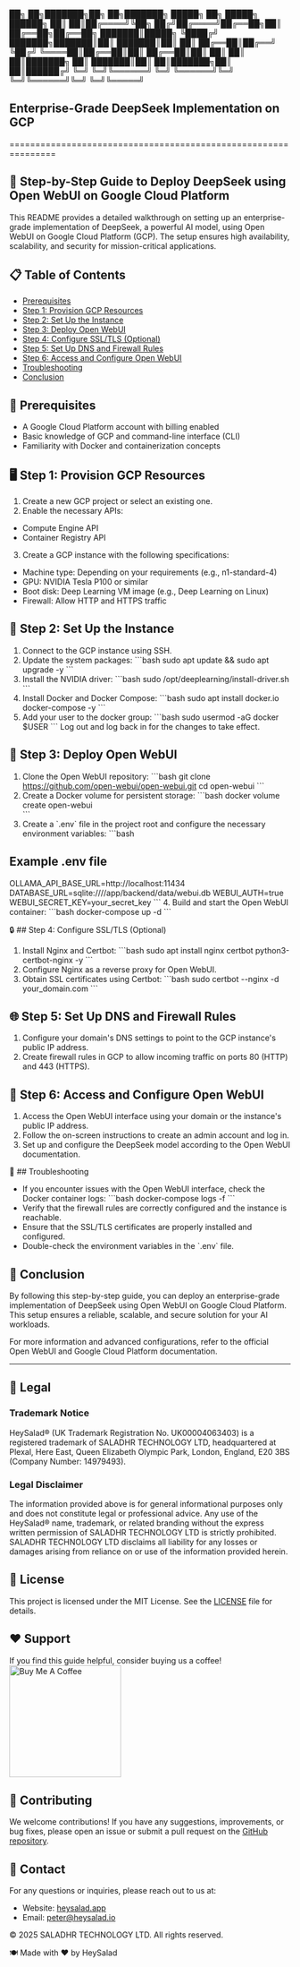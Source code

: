 
██╗  ██╗███████╗██╗   ██╗███████╗ █████╗ ██╗      █████╗ ██████╗ 
██║  ██║██╔════╝╚██╗ ██╔╝██╔════╝██╔══██╗██║     ██╔══██╗██╔══██╗
███████║█████╗   ╚████╔╝ ███████╗███████║██║     ███████║██║  ██║
██╔══██║██╔══╝    ╚██╔╝  ╚════██║██╔══██║██║     ██╔══██║██║  ██║
██║  ██║███████╗   ██║   ███████║██║  ██║███████╗██║  ██║██████╔╝
╚═╝  ╚═╝╚══════╝   ╚═╝   ╚══════╝╚═╝  ╚═╝╚══════╝╚═╝  ╚═╝╚═════╝
 
  ## Enterprise-Grade DeepSeek Implementation on GCP         
                                                              
=============================================================== 
 
 ## 🚀 Step-by-Step Guide to Deploy DeepSeek using Open WebUI on Google Cloud Platform
 
This README provides a detailed walkthrough on setting up an enterprise-grade 
implementation of DeepSeek, a powerful AI model, using Open WebUI on Google Cloud 
Platform (GCP). The setup ensures high availability, scalability, and security for
mission-critical applications.
 
## 📋  Table of Contents
- [Prerequisites](#prerequisites)
- [Step 1: Provision GCP Resources](#step-1-provision-gcp-resources)
- [Step 2: Set Up the Instance](#step-2-set-up-the-instance)
- [Step 3: Deploy Open WebUI](#step-3-deploy-open-webui)
- [Step 4: Configure SSL/TLS (Optional)](#step-4-configure-ssltls-optional)
- [Step 5: Set Up DNS and Firewall Rules](#step-5-set-up-dns-and-firewall-rules)
- [Step 6: Access and Configure Open WebUI](#step-6-access-and-configure-open-webui)
- [Troubleshooting](#troubleshooting)
- [Conclusion](#conclusion)
 
## 🔧 Prerequisites
- A Google Cloud Platform account with billing enabled
- Basic knowledge of GCP and command-line interface (CLI)
- Familiarity with Docker and containerization concepts
 
##  🖥️ Step 1: Provision GCP Resources
1. Create a new GCP project or select an existing one.
2. Enable the necessary APIs:
- Compute Engine API
- Container Registry API
3. Create a GCP instance with the following specifications:
- Machine type: Depending on your requirements (e.g., n1-standard-4)
- GPU: NVIDIA Tesla P100 or similar
- Boot disk: Deep Learning VM image (e.g., Deep Learning on Linux)
- Firewall: Allow HTTP and HTTPS traffic
 
## 🔩  Step 2: Set Up the Instance
1. Connect to the GCP instance using SSH.
2. Update the system packages:
     \`\`\`bash
sudo apt update && sudo apt upgrade -y
   \`\`\`
3. Install the NVIDIA driver:
  \`\`\`bash
sudo /opt/deeplearning/install-driver.sh
   \`\`\`
4. Install Docker and Docker Compose:
   \`\`\`bash
     sudo apt install docker.io docker-compose -y
   \`\`\`
5. Add your user to the docker group:
    \`\`\`bash 
   sudo usermod -aG docker $USER
  \`\`\`
   Log out and log back in for the changes to take effect.
 
## 🐳  Step 3: Deploy Open WebUI
  1. Clone the Open WebUI repository:
  \`\`\`bash
  git clone https://github.com/open-webui/open-webui.git
  cd open-webui
  \`\`\`
2. Create a Docker volume for persistent storage:
  \`\`\`bash
   docker volume create open-webui  
   \`\`\`
3. Create a \`.env\` file in the project root and configure the necessary environment variables:
  \`\`\`bash

## Example .env file
OLLAMA_API_BASE_URL=http://localhost:11434
DATABASE_URL=sqlite:////app/backend/data/webui.db
WEBUI_AUTH=true
WEBUI_SECRET_KEY=your_secret_key
     \`\`\`
4. Build and start the Open WebUI container:
    \`\`\`bash
    docker-compose up -d
     \`\`\`

 🔒 ## Step 4: Configure SSL/TLS (Optional)
1. Install Nginx and Certbot:
     \`\`\`bash
     sudo apt install nginx certbot python3-certbot-nginx -y
     \`\`\`
2. Configure Nginx as a reverse proxy for Open WebUI.
3. Obtain SSL certificates using Certbot:
     \`\`\`bash
     sudo certbot --nginx -d your_domain.com
     \`\`\`
 
  ## 🌐  Step 5: Set Up DNS and Firewall Rules
1. Configure your domain's DNS settings to point to the GCP instance's public IP address.
2. Create firewall rules in GCP to allow incoming traffic on ports 80 (HTTP) and 443 (HTTPS).
 
 ## 🎉  Step 6: Access and Configure Open WebUI
1. Access the Open WebUI interface using your domain or the instance's public IP address.
2. Follow the on-screen instructions to create an admin account and log in.
3. Set up and configure the DeepSeek model according to the Open WebUI documentation.

🤔 ## Troubleshooting
- If you encounter issues with the Open WebUI interface, check the Docker container logs:
    \`\`\`bash
    docker-compose logs -f
    \`\`\`
 - Verify that the firewall rules are correctly configured and the instance is reachable.
 - Ensure that the SSL/TLS certificates are properly installed and configured.
 - Double-check the environment variables in the \`.env\` file.
 
 ## 🎊  Conclusion
By following this step-by-step guide, you can deploy an enterprise-grade implementation 
of DeepSeek using Open WebUI on Google Cloud Platform. This setup ensures a reliable, 
scalable, and secure solution for your AI workloads.
 
   For more information and advanced configurations, refer to the official Open WebUI and
  Google Cloud Platform documentation.
 
  ---
 
##  📜 Legal
 
### Trademark Notice
HeySalad® (UK Trademark Registration No. UK00004063403) is a registered trademark of SALADHR TECHNOLOGY LTD, headquartered at Plexal, Here East, Queen Elizabeth Olympic Park, London, England, E20 3BS (Company Number: 14979493).
 
  ### Legal Disclaimer
The information provided above is for general informational purposes only and does not constitute legal or professional advice. Any use of the HeySalad® name, trademark, or related branding without the express written permission of SALADHR TECHNOLOGY LTD is strictly prohibited. SALADHR TECHNOLOGY LTD disclaims all liability for any losses or damages arising from reliance on or use of the information provided herein.
 
   ## 📜 License
  This project is licensed under the MIT License. See the [LICENSE](LICENSE) file for details.
 
 ##  ❤️  Support
  If you find this guide helpful, consider buying us a coffee!
  <a href="https://www.buymeacoffee.com/heysalad" target="_blank"><img src="https://img.buymeacoffee.com/button-api/?text=Buy me a coffee&emoji=&slug=heysalad&button_colour=FFDD00&font_colour=000000&font_family=Cookie&outline_colour=000000&coffee_colour=ffffff" alt="Buy Me A Coffee" width="200"/></a>
 
## 🤝  Contributing
 We welcome contributions! If you have any suggestions, improvements, or bug fixes, please
   open an issue or submit a pull request on the [GitHub repository](https://github.com/Hey-Salad/AI-Swiss-Army-Knife-v1.git).
 
## 📧  Contact
 For any questions or inquiries, please reach out to us at:
 - Website: [heysalad.app](https://heysalad.app)
 - Email: peter@heysalad.io

© 2025 SALADHR TECHNOLOGY LTD. All rights reserved.

🍽️ Made with ❤️ by HeySalad
